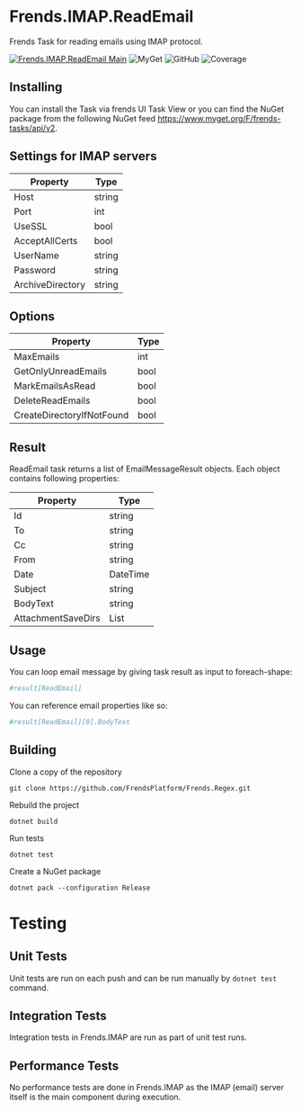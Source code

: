 # Frends.IMAP.ReadEmail

Frends Task for reading emails using IMAP protocol.

[![Frends.IMAP.ReadEmail Main](https://github.com/FrendsPlatform/Frends.IMAP/actions/workflows/ReadEmail_main.yml/badge.svg)](https://github.com/FrendsPlatform/Frends.IMAP/actions/workflows/ReadEmail_main.yml)
![MyGet](https://img.shields.io/myget/frends-tasks/v/Frends.IMAP.ReadEmail?label=NuGet)
![GitHub](https://img.shields.io/github/license/FrendsPlatform/Frends.IMAP?label=License)
![Coverage](https://app-github-custom-badges.azurewebsites.net/Badge?key=FrendsPlatform/Frends.IMAP/Frends.IMAP.ReadEmail|main)


## Installing

You can install the Task via frends UI Task View or you can find the NuGet package from the following NuGet feed
https://www.myget.org/F/frends-tasks/api/v2.

## Settings for IMAP servers

|Property                   |Type                       |
|---------------------------|---------------------------|
|Host                       |string                     |
|Port                       |int                        |
|UseSSL                     |bool                       |
|AcceptAllCerts             |bool                       |
|UserName                   |string                     |
|Password                   |string                     |
|ArchiveDirectory           |string                     |

## Options

|Property                   |Type                       |
|---------------------------|---------------------------|
|MaxEmails                  |int                        |
|GetOnlyUnreadEmails        |bool                       |
|MarkEmailsAsRead           |bool                       |
|DeleteReadEmails           |bool                       |
|CreateDirectoryIfNotFound  |bool                       |

## Result
ReadEmail task returns a list of EmailMessageResult objects. Each object contains following properties:

|Property                   |Type                       |
|---------------------------|---------------------------|
|Id                         |string                     |
|To                         |string                     |
|Cc                         |string                     |
|From                       |string                     |
|Date                       |DateTime                   |
|Subject                    |string                     |
|BodyText                   |string                     |
|AttachmentSaveDirs         |List<string>               |

## Usage
You can loop email message by giving task result as input to foreach-shape:
```sh
#result[ReadEmail]
```

You can reference email properties like so:
```sh
#result[ReadEmail][0].BodyText
```

## Building

Clone a copy of the repository

`git clone https://github.com/FrendsPlatform/Frends.Regex.git`

Rebuild the project

`dotnet build`

Run tests

`dotnet test`

Create a NuGet package

`dotnet pack --configuration Release`

# Testing

## Unit Tests

Unit tests are run on each push and can be run manually by `dotnet test` command.

## Integration Tests

Integration tests in Frends.IMAP are run as part of unit test runs.

## Performance Tests

No performance tests are done in Frends.IMAP as the IMAP (email) server itself is the main component during execution.
